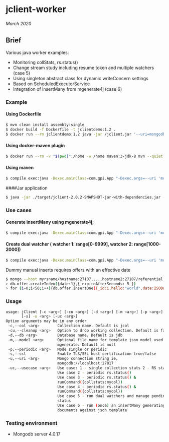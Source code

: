 # jclient-worker 
###### March 2020

## Brief
Various java worker examples:
- Monitoring collStats, rs.status()
- Change stream study including resume token and multiple watchers (case 5) 
- Using singleton abstract class for dynamic writeConcern settings
- Based on ScheduledExecutorService
- Integration of insertMany from mgenerate4j (case 6)

### Example

#### Using Dockerfile
```bash
$ mvn clean install assembly:single 
$ docker build -f Dockerfile -t jclientdemo:1.2 .
$ docker run --rm jclientdemo:1.2 java -jar /jclient.jar '--uri=mongodb://hostname:27107,...,hostname2:27107/?replicaSet=myrsname&retryWrites=true' '--db=jclient' '--col=example' '--usecase=4'
```

#### Using docker-maven plugin 
```bash
$ docker run --rm -v "$(pwd)":/home -w /home maven:3-jdk-8 mvn --quiet compile exec:java -Dexec.mainClass=com.gpi.App "-Dexec.args=-u mongodb://hostname:27107,...,hostname2:27107/?authSource=admin&replicaSet=myrsname&retryWrites=true&w=majority&wtimeoutMS=5000 -d jclient -c example -uc 4"
```

#### Using maven 
```bash
$ compile exec:java -Dexec.mainClass=com.gpi.App "-Dexec.args=--uri 'mongodb://hostname:27107,...,hostname2:27107/?replicaSet=myrsName&retryWrites=true&w=majority&wtimeoutMS=5000' -d jclient -c example -uc 4"
```

####Jar application
```bash
$ java -jar ./target/jclient-2.0.2-SNAPSHOT-jar-with-dependencies.jar --uri mongodb://hostname:27107,...,hostname2:27107/?replicaSet=myrsName&retryWrites=true -d jclient -c example -uc 4
```
### Use cases

#### Generate insertMany using mgenerate4j;
```bash
$ compile exec:java -Dexec.mainClass=com.gpi.App "-Dexec.args=--uri 'mongodb://hostname:27107,...,hostname2:27107/?replicaSet=myrsName&retryWrites=true&w=majority&wtimeoutMS=5000' -d jclient -c example -uc 6 -m offer.json"
```

#### Create dual watcher ( watcher 1: range[0-9999], watcher 2: range[1000-2000]) 
```bash
$ compile exec:java -Dexec.mainClass=com.gpi.App "-Dexec.args=--uri 'mongodb://hostname:27107,...,hostname2:27107/?replicaSet=myrsname&retryWrites=true&w=majority&wtimeoutMS=5000' -d referential -c offer -uc 5"
```
Dummy manual inserts requires offers with an effective date
```bash
$ mongo --host myrsname/hostname:27107,...,hostname2:27107/referential
> db.offer.createIndex({date:1},{ expireAfterSeconds: 5 })
> for (i=0;i<50;i++){db.offer.insertOne({_id:i,hello:"world",date:ISODate()}); db.offer.insertOne({_id:i+1000,hello:"world",date:ISODate()});}
```

### Usage
```bash
usage: jClient [-c <arg>] [-cu <arg>] [-d <arg>] [-m <arg>] [-p <arg>]
       [-s] -u <arg> [-uc <arg>]
Option arguments may be in any order
 -c,--col <arg>        Collection name. Default is jcol
 -cu,--cleanup <arg>   Option to drop working collection. Default is false
 -d,--db <arg>         Database name. Default is jdb
 -m,--model <arg>      Optional file name for template json model used by
                       mgenerate. Default is null
 -p,--periodic <arg>   Mode single or peridic
 -s,--ssl              Enable TLS/SSL host certification true/false
 -u,--uri <arg>        Mongo connection string ie,
                       mongodb://localhost:27017
 -uc,--usecase <arg>   Use case: 1 - single collection stats 2 - RS status
                       Use case 2 - periodic rs.status()
                       Use case 3 - periodic rs.status() &
                       runCommand({collstats:mycol})
                       Use case 4 - periodic rs.status() &
                       runCommand({collstats:mycol})
                       Use case 5 - run dual watchers and manage pending
                       status
                       Use case 6 - run (once) an insertMany generating
                       documents against json template
```

### Testing environment
- Mongodb server 4.0.17